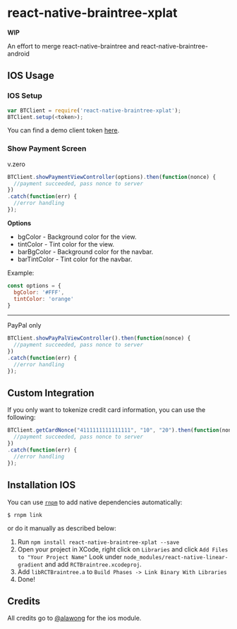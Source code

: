 # react-native-braintree-xplat
**WIP**

An effort to merge react-native-braintree and react-native-braintree-android

## IOS Usage

### IOS Setup
```js
var BTClient = require('react-native-braintree-xplat');
BTClient.setup(<token>);
```
You can find a demo client token [here](https://developers.braintreepayments.com/start/hello-client/ios/v3).

### Show Payment Screen
v.zero
```js
BTClient.showPaymentViewController(options).then(function(nonce) {
  //payment succeeded, pass nonce to server
})
.catch(function(err) {
  //error handling
});
```
**Options**
- bgColor - Background color for the view.
- tintColor - Tint color for the view.
- barBgColor - Background color for the navbar.
- barTintColor - Tint color for the navbar.

Example:
```js
const options = {
  bgColor: '#FFF',
  tintColor: 'orange'
}
```

___

PayPal only
```js
BTClient.showPayPalViewController().then(function(nonce) {
  //payment succeeded, pass nonce to server
})
.catch(function(err) {
  //error handling
});
```

## Custom Integration
If you only want to tokenize credit card information, you can use the following:
```js
BTClient.getCardNonce("4111111111111111", "10", "20").then(function(nonce) {
  //payment succeeded, pass nonce to server
})
.catch(function(err) {
  //error handling
});
```

## Installation IOS
You can use [`rnpm`](https://github.com/rnpm/rnpm) to add native dependencies automatically:

`$ rnpm link`

or do it manually as described below:

1. Run `npm install react-native-braintree-xplat --save`
2. Open your project in XCode, right click on `Libraries` and click `Add
   Files to "Your Project Name"` Look under `node_modules/react-native-linear-gradient` and add `RCTBraintree.xcodeproj`.
3. Add `libRCTBraintree.a` to `Build Phases -> Link Binary With Libraries`
4. Done!

## Credits

All credits go to [@alawong](https://github.com/alawong) for the ios module.
